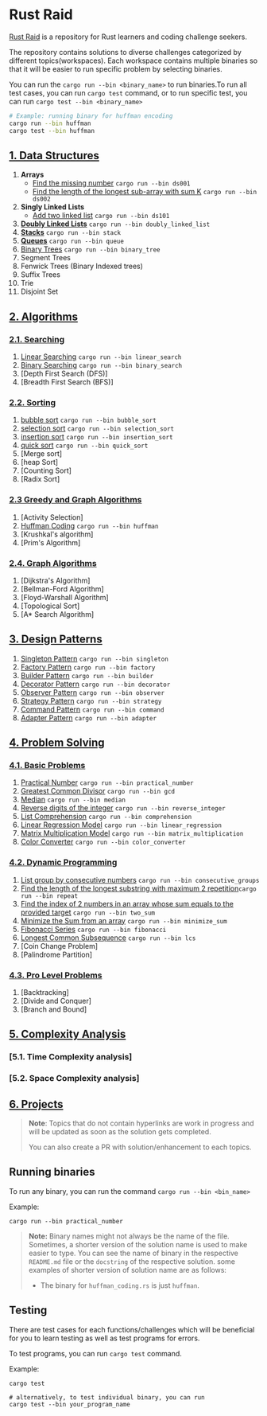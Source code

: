 # Rust Raid

[Rust Raid](https://github.com/ghimiresdp/rust-raid) is a repository for Rust
learners and coding challenge seekers.

The repository contains solutions to diverse challenges categorized by different
topics(workspaces). Each workspace contains multiple binaries so that it will be
easier to run specific problem by selecting binaries.

You can run the `cargo run --bin <binary_name>` to run binaries.To run all test cases,
you can run `cargo test` command, or to run specific test, you can run
`cargo test --bin <binary_name>`

```bash
# Example: running binary for huffman encoding
cargo run --bin huffman
cargo test --bin huffman
```

## [1. Data Structures](./data-structures/)

1. **Arrays**
    - [Find the missing number](data-structures/src/ds001_find_missing_number.rs) `cargo run --bin ds001`
    - [Find the length of the longest sub-array with sum K](data-structures/src/ds002_longest_subarray.rs) `cargo run --bin ds002`
2. **Singly Linked Lists**
    - [Add two linked list](./data-structures/src/ds101_linked_list_add.rs) `cargo run --bin ds101`
3. [**Doubly Linked Lists**](./data-structures/src/doubly_linked_list.rs) `cargo run --bin doubly_linked_list`
4. [**Stacks**](./data-structures/src/stack.rs) `cargo run --bin stack`
5. [**Queues**](./data-structures/src/queue.rs) `cargo run --bin queue`
6. [Binary Trees](./data-structures/src/binary_tree.rs) `cargo run --bin binary_tree`
7. Segment Trees
8. Fenwick Trees (Binary Indexed trees)
9. Suffix Trees
10. Trie
11. Disjoint Set

## [2. Algorithms](./algorithms/README.md)

### [2.1. Searching](algorithms/searching/)

1. [Linear Searching](algorithms/searching/linear_search.rs) `cargo run --bin linear_search`
2. [Binary Searching](algorithms/searching/binary_search.rs) `cargo run --bin binary_search`
3. [Depth First Search (DFS)]
4. [Breadth First Search (BFS)]

### [2.2. Sorting](algorithms/sorting/)

1. [bubble sort](algorithms/sorting/bubble_sort.rs) `cargo run --bin bubble_sort`
2. [selection sort](algorithms/sorting/selection_sort.rs) `cargo run --bin selection_sort`
3. [insertion sort](algorithms/sorting/insertion_sort.rs) `cargo run --bin insertion_sort`
4. [quick sort](algorithms/sorting/quick_sort.rs) `cargo run --bin quick_sort`
5. [Merge sort]
6. [heap Sort]
7. [Counting Sort]
8. [Radix Sort]

### [2.3 Greedy and Graph Algorithms](algorithms/greedy/)

1. [Activity Selection]
2. [Huffman Coding](algorithms/greedy/huffman_coding.rs) `cargo run --bin huffman`
3. [Krushkal's algorithm]
4. [Prim's Algorithm]

### [2.4. Graph Algorithms](algorithms/graph/)

1. [Dijkstra's Algorithm]
2. [Bellman-Ford Algorithm]
3. [Floyd-Warshall Algorithm]
4. [Topological Sort]
5. [A* Search Algorithm]

## [3. Design Patterns](./design-patterns/README.md)

1. [Singleton Pattern](design-patterns/src/singleton.rs) `cargo run --bin singleton`
2. [Factory Pattern](design-patterns/src/factory.rs) `cargo run --bin factory`
3. [Builder Pattern](design-patterns/src/builder.rs) `cargo run --bin builder`
4. [Decorator Pattern](design-patterns/src/decorator.rs) `cargo run --bin decorator`
5. [Observer Pattern](design-patterns/src/observer.rs) `cargo run --bin observer`
6. [Strategy Pattern](design-patterns/src/strategy.rs) `cargo run --bin strategy`
7. [Command Pattern](design-patterns/src/command.rs) `cargo run --bin command`
8. [Adapter Pattern](design-patterns/src/adapter.rs) `cargo run --bin adapter`

## [4. Problem Solving](problem-solving/README.md)

### [4.1. Basic Problems](problem-solving/basic/)

1. [Practical Number](problem-solving/basic/practical_number.rs)  `cargo run --bin practical_number`
2. [Greatest Common Divisor](problem-solving/basic/gcd.rs) `cargo run --bin gcd`
3. [Median](problem-solving/basic/median.rs) `cargo run --bin median`
4. [Reverse digits of the integer](problem-solving/basic/reverse_integer.rs) `cargo run --bin reverse_integer`
5. [List Comprehension](problem-solving/basic/comprehension.rs) `cargo run --bin comprehension`
6. [Linear Regression Model](problem-solving/basic/linear_regression.rs) `cargo run --bin linear_regression`
7. [Matrix Multiplication Model](problem-solving/basic/matrix_multiplication.rs) `cargo run --bin matrix_multiplication`
8. [Color Converter](problem-solving/basic/color_converter.rs) `cargo run --bin color_converter`

### [4.2. Dynamic Programming](problem-solving/dp/)

1. [List group by consecutive numbers](problem-solving/mid/consecutive_groups.rs) `cargo run --bin consecutive_groups`
2. [Find the length of the longest substring with maximum 2 repetition](problem-solving/mid/repeat.rs)`cargo run --bin repeat`
3. [Find the index of 2 numbers in an array whose sum equals to the provided target](problem-solving/mid/two_sum.rs) `cargo run --bin two_sum`
4. [Minimize the Sum from an array](problem-solving/mid/minimize_sum.rs) `cargo run --bin minimize_sum`
5. [Fibonacci Series](./problem-solving/dp/fibonacci.rs) `cargo run --bin fibonacci`
6. [Longest Common Subsequence](./problem-solving/dp/longest_common_subsequence.rs) `cargo run --bin lcs`
7. [Coin Change Problem]
8. [Palindrome Partition]

### [4.3. Pro Level Problems](problem-solving/pro/)

1. [Backtracking]
2. [Divide and Conquer]
3. [Branch and Bound]

## [5. Complexity Analysis](./complexity-analysis/)

### [5.1. Time Complexity analysis]

### [5.2. Space Complexity analysis]

## [6. Projects](./projects/)

> **Note**: Topics that do not contain hyperlinks are work in progress and will
> be updated as soon as the solution gets completed.
>
> You can also create a PR with solution/enhancement to each topics.
>
## Running binaries

To run any binary, you can run the command `cargo run --bin <bin_name>`

Example:

```shell
cargo run --bin practical_number
```

> **Note:** Binary names might not always be the name of the file. Sometimes, a
> shorter version of the solution name is used to make easier to type. You can
> see the name of binary in the respective `README.md` file or the `docstring`
> of the respective solution.
> some examples of shorter version of solution name are as follows:
>
> - The binary for `huffman_coding.rs` is just `huffman`.

## Testing

There are test cases for each functions/challenges which will be beneficial
for you to learn testing as well as test programs for errors.

To test programs, you can run `cargo test` command.

Example:

```shell
cargo test

# alternatively, to test individual binary, you can run
cargo test --bin your_program_name
```
